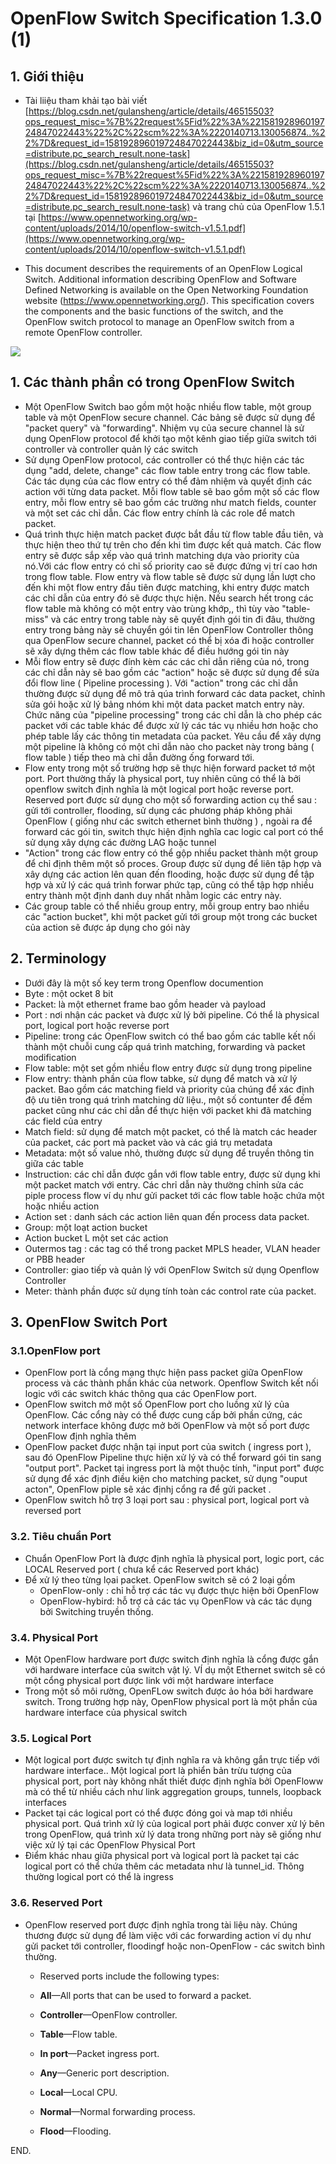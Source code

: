 

# OpenFlow Switch Specification 1.3.0 (1)

## 1. Giới thiệu

- Tài liiệu tham khải tạo bài viết [https://blog.csdn.net/gulansheng/article/details/46515503?ops_request_misc=%7B%22request%5Fid%22%3A%22158192896019724847022443%22%2C%22scm%22%3A%2220140713.130056874..%22%7D&request_id=158192896019724847022443&biz_id=0&utm_source=distribute.pc_search_result.none-task](https://blog.csdn.net/gulansheng/article/details/46515503?ops_request_misc=%7B%22request%5Fid%22%3A%22158192896019724847022443%22%2C%22scm%22%3A%2220140713.130056874..%22%7D&request_id=158192896019724847022443&biz_id=0&utm_source=distribute.pc_search_result.none-task) và trang chủ của OpenFlow 1.5.1 tại [https://www.opennetworking.org/wp-content/uploads/2014/10/openflow-switch-v1.5.1.pdf](https://www.opennetworking.org/wp-content/uploads/2014/10/openflow-switch-v1.5.1.pdf)

- This document describes the requirements of an OpenFlow Logical Switch. Additional information describing OpenFlow and Software Defined Networking is available on the Open Networking Foundation website (https://www.opennetworking.org/). This specification covers the components and the basic functions of the switch, and the OpenFlow switch protocol to manage an OpenFlow switch from a remote OpenFlow controller.

![](https://i.imgur.com/n2zKwvj.png)


## 1. Các thành phần có trong OpenFlow Switch
- Một OpenFlow Switch bao gồm một  hoặc nhiều flow table, một group table và một OpenFlow secure channel. Các bảng sẽ được sử dụng để  "packet query" và "forwarding". Nhiệm vụ của secure channel là sử dụng OpenFlow protocol để khởi tạo một kênh giao tiếp giữa switch tới controller và controller quản lý các switch
- Sử dụng OpenFlow protocol, các controller có thể thực hiện các tác dụng  "add, delete, change" các flow table entry trong các flow table. Các tác dụng của các flow entry có thể đảm nhiệm và quyết định các action với từng data packet. Mỗi flow table sẽ bao gồm một số các flow entry, mỗi flow entry sẽ bao gồm các trường như match fields, counter và một set các chỉ dẫn. Các flow entry chính là các role để match packet.
- Quá trình thực hiện match packet được bắt đầu từ flow table đầu tiên, và thực hiện theo thứ tự trên cho đến khi tìm được kết quả match. Các flow entry sẽ được sắp xếp vào quá trình matching dựa vào priority của nó.Với các flow entry có chỉ  số priority cao sẽ được đứng vị trí cao hơn trong flow table. Flow entry và flow table sẽ được sử dụng lần lượt cho đến khi một flow entry đầu tiên được matching, khi entry được match các chỉ dẫn của entry đó sẽ được thực hiện. Nếu search hết trong các flow table mà không có một entry vào trùng khớp,, thì tùy vào  "table-miss" và các entry trong table này sẽ quyết định gói tin đi đâu, thường entry trong bảng này sẽ chuyển gói tin  lên OpenFlow Controller thông qua OpenFlow secure channel, packet có thể bị xóa đi hoặc controller sẽ  xây dựng  thêm các flow table khác để điều hướng gói tin này
- Mỗi flow entry sẽ được đính kèm các các chỉ dẫn riêng của nó, trong các chỉ dẫn này sẽ bao gồm các "action" hoặc sẽ được sử dụng để sửa đổi flow line ( Pipeline processing ). Với "action" trong các chỉ dẫn thường được sử dụng để mô trả qúa trình forward các data packet, chỉnh sửa gói hoặc xử lý bảng nhóm khi một data packet match entry này. Chức năng của "pipeline processing" trong các chỉ dẫn là cho phép các packet với các table khác  để được xử lý các tác vụ nhiều hơn hoặc cho phép table lấy các thông tin metadata của packet. Yêu cầu để xây dựng một pipeline là không  có một chỉ dẫn nào cho packet này  trong bảng ( flow table ) tiếp theo mà chỉ dẫn đường ống forward tới.
- Flow enty trong một số trường hợp sẽ thực hiện forward packet tớ một port. Port thường thấy là physical port, tuy nhiên cũng có thể là bởi openflow switch định nghĩa là  một logical port hoặc reverse port.  Reserved port được sử dụng cho một số forwarding action cụ thể sau : gửi tới controller, flooding, sử dụng các phương pháp không phải OpenFlow ( giống như các switch ethernet bình thường ) , ngoài ra để forward các gói tin, switch thực hiện định nghĩa cac logic cal port có thể sử dụng xây dựng các đường LAG hoặc tunnel
- "Action" trong các flow entry có thể gộp nhiều packet thành một group để chỉ định thêm một số  proces. Group được sử dụng để liên tập hợp và xây dựng các action lên quan đến flooding, hoặc được sử dụng để tập hợp và xử lý các quá trình forwar  phức tạp, cũng có thể tập hợp nhiều entry thành một định danh duy nhất nhằm logic các entry này.
- Các group table có thể nhiều group entry, mỗi group entry bao nhiều các "action bucket", khi một packet gửi tới group một trong các bucket của action sẽ được áp dụng cho gói này

## 2. Terminology
- Dưới đây là một số key term trong Openflow documention
- Byte : một ocket 8 bit
- Packet: là một ethernet frame bao gồm header và payload
- Port : nơi nhận các packet và được xử lý bởi pipeline. Có thể là physical port, logical port hoặc reverse port
- Pipeline: trong các OpenFlow switch có thể bao gồm các tablle kết nối thành một chuỗi cung cấp quá trình matching, forwarding và packet modification
- Flow table:  một set gồm nhiều flow entry được sử dụng trong pipeline
- Flow entry: thành phần của flow tabke, sử dụng để match và xử lý packet. Bao gồm  các matching field và priority của chúng để xác định độ ưu tiên trong quá trình matching dữ liệu., một số contunter để đếm packet cũng như các chỉ dẫn để thực hiện với packet khi đã matching các field của entry
- Match field:  sử dụng để match một packet, có thể là match các header của packet, các port mà packet vào và các giá trụ metadata
- Metadata: một số value nhỏ, thường được sử dụng để truyền thông tin giữa các table
- Instruction: các chỉ dẫn được gắn với flow table entry,  được sử dụng khi một packet match với entry.  Các chrỉ dẫn này thường chỉnh sửa các piple process flow ví dụ như gửi packet tới các flow table hoặc chứa một hoặc nhiều action
- Action set : danh sách các action liên quan đến process data packet.
- Group: một loạt  action bucket
- Action bucket L một set các action
-  Outermos tag : các tag có thể trong packet MPLS header, VLAN header or PBB header
- Controller: giao tiếp và quản lý với OpenFlow Switch sử dụng  Openflow Controller
- Meter: thành phần được sử dụng tính toàn các control rate của packet.

## 3. OpenFlow Switch Port

### 3.1.OpenFlow port 
- OpenFlow port là cổng mạng thực hiện pass packet giữa OpenFlow process  và các thành phần khác của network. Openflow Switch kết nối logic với các switch khác thông qua các OpenFlow port.
- OpenFlow switch mở một số OpenFlow port cho luồng xử lý của OpenFlow. Các cổng này có thể được cung cấp bởi  phần cứng, các network interface không được mở bởi OpenFlow và một số port được OpenFlow định nghĩa thêm
- OpenFlow packet được nhận tại input port của switch ( ingress port ), sau đó OpenFlow Pipeline thực hiện xử lý và có thể forward gói tin sang "output port". Packet tại ingress port  là một thuộc tính, "input port"  được sử dụng để xác định điều kiện cho matching packet, sử dụng "ouput acton", OpenFlow piple sẽ xác địnhj cổng ra để gửi packet . 
-  OpenFlow  switch hỗ trợ 3 loại port sau : physical port, logical port và reversed port

### 3.2. Tiêu chuẩn Port

- Chuẩn OpenFlow Port là được định nghĩa là physical port, logic port, các LOCAL Reserved port ( chưa kể các Reserved port khác)   
-   Để xử lý theo từng lọai packet. OpenFlow switch sẽ có 2 loại gồm 
	- OpenFlow-only : chỉ hỗ trợ các tác vụ được thực hiện bởi OpenFlow
	- OpenFlow-hybird: hỗ trợ cả các tác vụ OpenFlow và các tác dụng bởi Switching truyền thống. 


### 3.4. Physical Port
- Một OpenFlow hardware port được switch định nghĩa là cổng được gắn với hardware interface của switch vật lý. VÍ dụ một Ethernet switch sẽ có một cổng physical port được link với một hardware interface 
- Trong một số môi rường, OpenFLow switch được ảo hóa bởi hardware switch. Trong trường hợp này, OpenFlow physical port là một phần của hardware interface của physical switch

### 3.5. Logical Port

- Một logical port được switch tự định nghĩa ra và không gắn trực tiếp với hardware interface.. Một logical port là phiển bản trừu tượng của physical port, port này không nhất thiết được định nghĩa bởi OpenFloww mà có thể từ nhiều cách như link aggregation groups, tunnels, loopback interfaces
-  Packet tại các logical port có thể được đóng goi và map tới nhiều physical port. Quá trình xử lý của logical port phải được conver xử lý bên trong OpenFlow, quá trình xử lý data trong những port này sẽ giống như việc xử lý tại các OpenFlow Physical Port
- Điểm khác nhau giữa physical port và logical port là packet tại các logical port có thể chứa thêm các metadata như là tunnel_id. Thông thường logical port có thể là ingress 
### 3.6. Reserved Port

- OpenFlow reserved port được định nghĩa trong tài liệu này. Chúng thương được sử dụng để làm việc với các forwarding action ví dụ như gửi packet tới controller, floodingf hoặc non-OpenFlow - các switch bình thường.
	- Reserved ports include the following types:
	-   **All**—All ports that can be used to forward a packet.
    
	-   **Controller**—OpenFlow controller.
    
	-   **Table**—Flow table.
    
	-   **In port**—Packet ingress port.
	    
	-   **Any**—Generic port description.
    
	-   **Local**—Local CPU.
    
	-   **Normal**—Normal forwarding process.
    
	-   **Flood**—Flooding.


END.